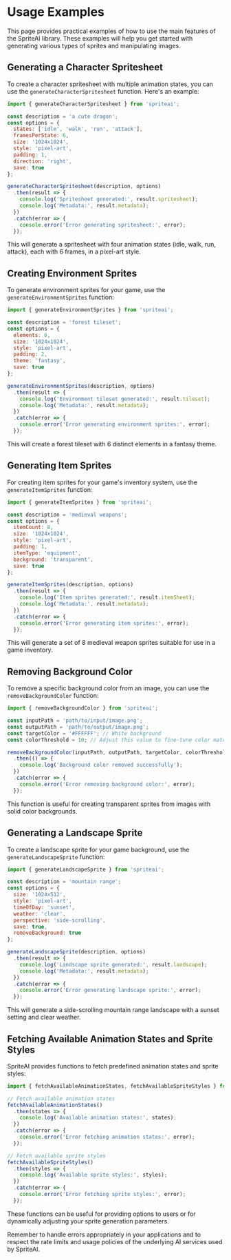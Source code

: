 # Usage Examples

This page provides practical examples of how to use the main features of the SpriteAI library. These examples will help you get started with generating various types of sprites and manipulating images.

## Generating a Character Spritesheet

To create a character spritesheet with multiple animation states, you can use the `generateCharacterSpritesheet` function. Here's an example:

```javascript
import { generateCharacterSpritesheet } from 'spriteai';

const description = 'a cute dragon';
const options = {
  states: ['idle', 'walk', 'run', 'attack'],
  framesPerState: 6,
  size: '1024x1024',
  style: 'pixel-art',
  padding: 1,
  direction: 'right',
  save: true
};

generateCharacterSpritesheet(description, options)
  .then(result => {
    console.log('Spritesheet generated:', result.spritesheet);
    console.log('Metadata:', result.metadata);
  })
  .catch(error => {
    console.error('Error generating spritesheet:', error);
  });
```

This will generate a spritesheet with four animation states (idle, walk, run, attack), each with 6 frames, in a pixel-art style.

## Creating Environment Sprites

To generate environment sprites for your game, use the `generateEnvironmentSprites` function:

```javascript
import { generateEnvironmentSprites } from 'spriteai';

const description = 'forest tileset';
const options = {
  elements: 6,
  size: '1024x1024',
  style: 'pixel-art',
  padding: 2,
  theme: 'fantasy',
  save: true
};

generateEnvironmentSprites(description, options)
  .then(result => {
    console.log('Environment tileset generated:', result.tileset);
    console.log('Metadata:', result.metadata);
  })
  .catch(error => {
    console.error('Error generating environment sprites:', error);
  });
```

This will create a forest tileset with 6 distinct elements in a fantasy theme.

## Generating Item Sprites

For creating item sprites for your game's inventory system, use the `generateItemSprites` function:

```javascript
import { generateItemSprites } from 'spriteai';

const description = 'medieval weapons';
const options = {
  itemCount: 8,
  size: '1024x1024',
  style: 'pixel-art',
  padding: 1,
  itemType: 'equipment',
  background: 'transparent',
  save: true
};

generateItemSprites(description, options)
  .then(result => {
    console.log('Item sprites generated:', result.itemSheet);
    console.log('Metadata:', result.metadata);
  })
  .catch(error => {
    console.error('Error generating item sprites:', error);
  });
```

This will generate a set of 8 medieval weapon sprites suitable for use in a game inventory.

## Removing Background Color

To remove a specific background color from an image, you can use the `removeBackgroundColor` function:

```javascript
import { removeBackgroundColor } from 'spriteai';

const inputPath = 'path/to/input/image.png';
const outputPath = 'path/to/output/image.png';
const targetColor = '#FFFFFF'; // White background
const colorThreshold = 10; // Adjust this value to fine-tune color matching

removeBackgroundColor(inputPath, outputPath, targetColor, colorThreshold)
  .then(() => {
    console.log('Background color removed successfully');
  })
  .catch(error => {
    console.error('Error removing background color:', error);
  });
```

This function is useful for creating transparent sprites from images with solid color backgrounds.

## Generating a Landscape Sprite

To create a landscape sprite for your game background, use the `generateLandscapeSprite` function:

```javascript
import { generateLandscapeSprite } from 'spriteai';

const description = 'mountain range';
const options = {
  size: '1024x512',
  style: 'pixel-art',
  timeOfDay: 'sunset',
  weather: 'clear',
  perspective: 'side-scrolling',
  save: true,
  removeBackground: true
};

generateLandscapeSprite(description, options)
  .then(result => {
    console.log('Landscape sprite generated:', result.landscape);
    console.log('Metadata:', result.metadata);
  })
  .catch(error => {
    console.error('Error generating landscape sprite:', error);
  });
```

This will generate a side-scrolling mountain range landscape with a sunset setting and clear weather.

## Fetching Available Animation States and Sprite Styles

SpriteAI provides functions to fetch predefined animation states and sprite styles:

```javascript
import { fetchAvailableAnimationStates, fetchAvailableSpriteStyles } from 'spriteai';

// Fetch available animation states
fetchAvailableAnimationStates()
  .then(states => {
    console.log('Available animation states:', states);
  })
  .catch(error => {
    console.error('Error fetching animation states:', error);
  });

// Fetch available sprite styles
fetchAvailableSpriteStyles()
  .then(styles => {
    console.log('Available sprite styles:', styles);
  })
  .catch(error => {
    console.error('Error fetching sprite styles:', error);
  });
```

These functions can be useful for providing options to users or for dynamically adjusting your sprite generation parameters.

Remember to handle errors appropriately in your applications and to respect the rate limits and usage policies of the underlying AI services used by SpriteAI.